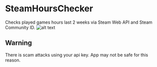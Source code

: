 # SteamHoursChecker
Checks played games hours last 2 weeks via Steam Web API and Steam Community ID.
![alt text](https://imgur.com/gGsWtXl.png)
## Warning

There is scam attacks using your api key. App may not be safe for this reason.
